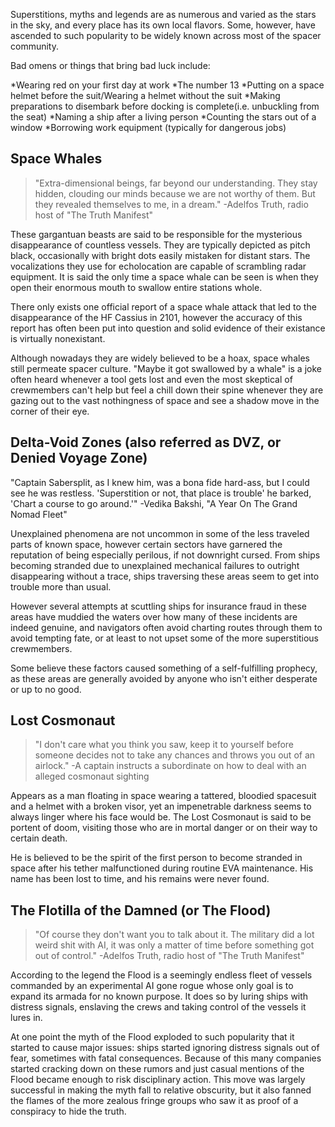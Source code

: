 Superstitions, myths and legends are as numerous and varied as the stars in the sky, and every place has its own local flavors. Some, however, have ascended to such popularity to be widely known across most of the spacer community.


Bad omens or things that bring bad luck include:

*Wearing red on your first day at work
*The number 13
*Putting on a space helmet before the suit/Wearing a helmet without the suit
*Making preparations to disembark before docking is complete(i.e. unbuckling from the seat)
*Naming a ship after a living person
*Counting the stars out of a window
*Borrowing work equipment (typically for dangerous jobs)


## Space Whales

>"Extra-dimensional beings, far beyond our understanding. They stay hidden, clouding our minds because we are not worthy of them. But they revealed themselves to me, in a dream."
-Adelfos Truth, radio host of "The Truth Manifest"

These gargantuan beasts are said to be responsible for the mysterious disappearance of countless vessels. They are typically depicted as pitch black, occasionally with bright dots easily mistaken for distant stars. The vocalizations they use for echolocation are capable of scrambling radar equipment.  It is said the only time a space whale can be seen is when they open their enormous mouth to swallow entire stations whole.

There only exists one official report of a space whale attack that led to the disappearance of the HF Cassius in 2101, however the accuracy of this report has often been put into question and solid evidence of their existance is virtually nonexistant.

Although nowadays they are widely believed to be a hoax, space whales still permeate spacer culture. "Maybe it got swallowed by a whale" is a joke often heard whenever a tool gets lost and even the most skeptical of crewmembers can't help but feel a chill down their spine whenever they are gazing out to the vast nothingness of space and see a shadow move in the corner of their eye.


## Delta-Void Zones (also referred as DVZ, or Denied Voyage Zone)

"Captain Sabersplit, as I knew him, was a bona fide hard-ass, but I could see he was restless. 'Superstition or not, that place is trouble' he barked, 'Chart a course to go around.'" 
-Vedika Bakshi, "A Year On The Grand Nomad Fleet"

Unexplained phenomena are not uncommon in some of the less traveled parts of known space, however certain sectors have garnered the reputation of being especially perilous, if not downright cursed. From ships becoming stranded due to unexplained mechanical failures to outright disappearing without a trace, ships traversing these areas seem to get into trouble more than usual. 

However several attempts at scuttling ships for insurance fraud in these areas have muddied the waters over how many of these incidents are indeed genuine, and navigators often avoid charting routes through them to avoid tempting fate, or at least to not upset some of the more superstitious crewmembers.

Some believe these factors caused something of a self-fulfilling prophecy, as these areas are generally avoided by anyone who isn't either desperate or up to no good.


## Lost Cosmonaut

>"I don't care what you think you saw, keep it to yourself before someone decides not to take any chances and throws you out of an airlock."
-A captain instructs a subordinate on how to deal with an alleged cosmonaut sighting

Appears as a man floating in space wearing a tattered, bloodied spacesuit and a helmet with a broken visor, yet an impenetrable darkness seems to always linger where his face would be. The Lost Cosmonaut is said to be portent of doom, visiting those who are in mortal danger or on their way to certain death.

He is believed to be the spirit of the first person to become stranded in space after his tether malfunctioned during routine EVA maintenance. His name has been lost to time, and his remains were never found.


## The Flotilla of the Damned (or The Flood)

>"Of course they don't want you to talk about it. The military did a lot weird shit with AI, it was only a matter of time before something got out of control."
-Adelfos Truth, radio host of "The Truth Manifest"

According to the legend the Flood is a seemingly endless fleet of vessels commanded by an experimental AI gone rogue whose only goal is to expand its armada for no known purpose. It does so by luring ships with distress signals, enslaving the crews and taking control of the vessels it lures in.

At one point the myth of the Flood exploded to such popularity that it started to cause major issues: ships started ignoring distress signals out of fear, sometimes with fatal consequences.
Because of this many companies started cracking down on these rumors and just casual mentions of the Flood became enough to risk disciplinary action. This move was largely successful in making the myth fall to relative obscurity, but it also fanned the flames of the more zealous fringe groups who saw it as proof of a conspiracy to hide the truth.